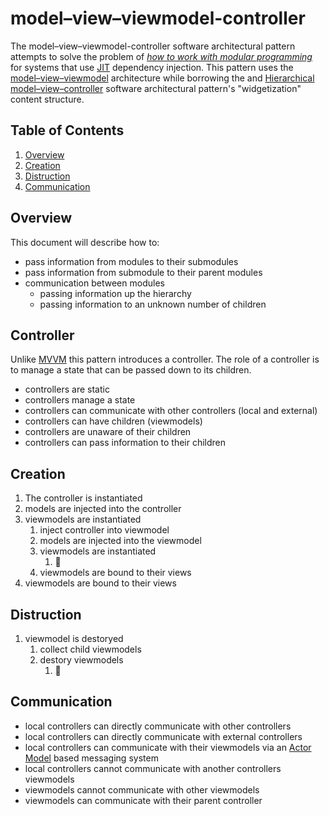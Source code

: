 # model–view–viewmodel-controller

The model–view–viewmodel-controller software architectural pattern attempts to solve the problem of *[how to work with modular programming](https://en.wikipedia.org/wiki/Modular_programming)* for systems that use [JIT](https://en.wikipedia.org/wiki/Just-in-time_compilation) dependency injection. This pattern uses the [model–view–viewmodel](https://en.wikipedia.org/wiki/Model%E2%80%93view%E2%80%93viewmodel) architecture while borrowing the and [Hierarchical model–view–controller](https://en.wikipedia.org/wiki/Hierarchical_model–view–controller) software architectural pattern's "widgetization" content structure.

## Table of Contents

1. [Overview](#overview)
1. [Creation](#creation)
1. [Distruction](#distruction)
1. [Communication](#communication)

## Overview

This document will describe how to:

- pass information from modules to their submodules
- pass information from submodule to their parent modules
- communication between modules
    - passing information up the hierarchy
    - passing information to an unknown number of children
    
## Controller

Unlike [MVVM](https://en.wikipedia.org/wiki/Model%E2%80%93view%E2%80%93viewmodel) this pattern introduces a controller. The role of a controller is to manage a state that can be passed down to its children.

- controllers are static
- controllers manage a state
- controllers can communicate with other controllers (local and external)
- controllers can have children (viewmodels)
- controllers are unaware of their children
- controllers can pass information to their children

## Creation

1. The controller is instantiated
1. models are injected into the controller
1. viewmodels are instantiated
    1. inject controller into viewmodel
    1. models are injected into the viewmodel
    1. viewmodels are instantiated
        1. 🔁
    1. viewmodels are bound to their views
1. viewmodels are bound to their views

## Distruction

1. viewmodel is destoryed
    1. collect child viewmodels
    1. destory viewmodels
        1. 🔁

## Communication

- local controllers can directly communicate with other controllers
- local controllers can directly communicate with external controllers
- local controllers can communicate with their viewmodels via an [Actor Model](https://en.wikipedia.org/wiki/Actor_model) based messaging system
- local controllers cannot communicate with another controllers viewmodels
- viewmodels cannot communicate with other viewmodels
- viewmodels can communicate with their parent controller
